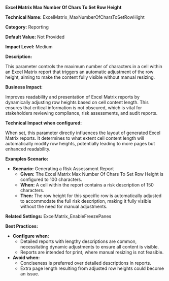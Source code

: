 **Excel Matrix Max Number Of Chars To Set Row Height**

**Technical Name:** ExcelMatrix_MaxNumberOfCharsToSetRowHight

**Category:** Reporting

**Default Value:** Not Provided

**Impact Level:** Medium

**Description:**

This parameter controls the maximum number of characters in a cell within an Excel Matrix report that triggers an automatic adjustment of the row height, aiming to make the content fully visible without manual resizing.

**Business Impact:**

Improves readability and presentation of Excel Matrix reports by dynamically adjusting row heights based on cell content length. This ensures that critical information is not obscured, which is vital for stakeholders reviewing compliance, risk assessments, and audit reports.

**Technical Impact when configured:**

When set, this parameter directly influences the layout of generated Excel Matrix reports. It determines to what extent cell content length will automatically modify row heights, potentially leading to more pages but enhanced readability.

**Examples Scenario:**

- **Scenario:** Generating a Risk Assessment Report
    - **Given:** The Excel Matrix Max Number Of Chars To Set Row Height is configured to 100 characters.
    - **When:** A cell within the report contains a risk description of 150 characters.
    - **Then:** The row height for this specific row is automatically adjusted to accommodate the full risk description, making it fully visible without the need for manual adjustments.

**Related Settings:** ExcelMatrix_EnableFreezePanes

**Best Practices:** 

- **Configure when:**
    - Detailed reports with lengthy descriptions are common, necessitating dynamic adjustments to ensure all content is visible.
    - Reports are intended for print, where manual resizing is not feasible.
- **Avoid when:**
    - Conciseness is preferred over detailed descriptions in reports.
    - Extra page length resulting from adjusted row heights could become an issue.